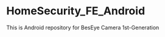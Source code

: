 HomeSecurity_FE_Android
=======================

This is Android repository for BesEye Camera 1st-Generation
